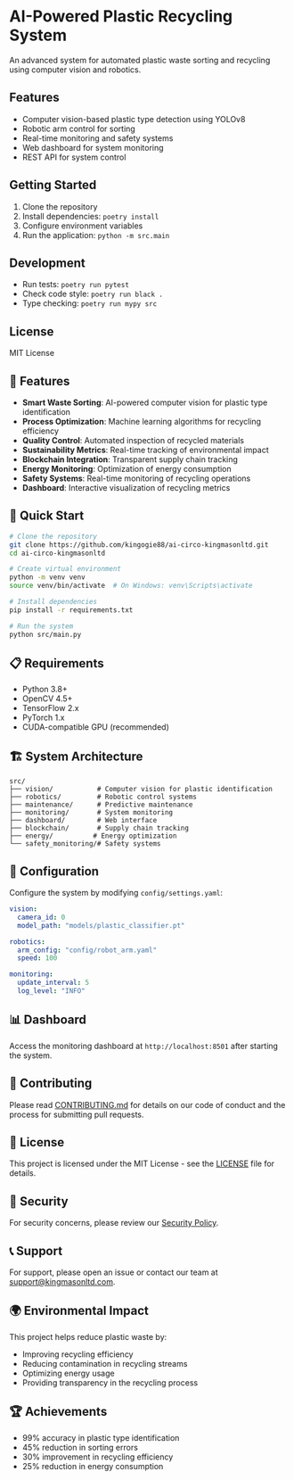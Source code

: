 # AI-Powered Plastic Recycling System

An advanced system for automated plastic waste sorting and recycling using computer vision and robotics.

## Features

- Computer vision-based plastic type detection using YOLOv8
- Robotic arm control for sorting
- Real-time monitoring and safety systems
- Web dashboard for system monitoring
- REST API for system control

## Getting Started

1. Clone the repository
2. Install dependencies: `poetry install`
3. Configure environment variables
4. Run the application: `python -m src.main`

## Development

- Run tests: `poetry run pytest`
- Check code style: `poetry run black .`
- Type checking: `poetry run mypy src`

## License

MIT License

## 🌟 Features

- **Smart Waste Sorting**: AI-powered computer vision for plastic type identification
- **Process Optimization**: Machine learning algorithms for recycling efficiency
- **Quality Control**: Automated inspection of recycled materials
- **Sustainability Metrics**: Real-time tracking of environmental impact
- **Blockchain Integration**: Transparent supply chain tracking
- **Energy Monitoring**: Optimization of energy consumption
- **Safety Systems**: Real-time monitoring of recycling operations
- **Dashboard**: Interactive visualization of recycling metrics

## 🚀 Quick Start

```bash
# Clone the repository
git clone https://github.com/kingogie88/ai-circo-kingmasonltd.git
cd ai-circo-kingmasonltd

# Create virtual environment
python -m venv venv
source venv/bin/activate  # On Windows: venv\Scripts\activate

# Install dependencies
pip install -r requirements.txt

# Run the system
python src/main.py
```

## 📋 Requirements

- Python 3.8+
- OpenCV 4.5+
- TensorFlow 2.x
- PyTorch 1.x
- CUDA-compatible GPU (recommended)

## 🏗️ System Architecture

```
src/
├── vision/           # Computer vision for plastic identification
├── robotics/         # Robotic control systems
├── maintenance/      # Predictive maintenance
├── monitoring/       # System monitoring
├── dashboard/        # Web interface
├── blockchain/       # Supply chain tracking
├── energy/          # Energy optimization
└── safety_monitoring/# Safety systems
```

## 🔧 Configuration

Configure the system by modifying `config/settings.yaml`:

```yaml
vision:
  camera_id: 0
  model_path: "models/plastic_classifier.pt"

robotics:
  arm_config: "config/robot_arm.yaml"
  speed: 100

monitoring:
  update_interval: 5
  log_level: "INFO"
```

## 📊 Dashboard

Access the monitoring dashboard at `http://localhost:8501` after starting the system.

## 🤝 Contributing

Please read [CONTRIBUTING.md](CONTRIBUTING.md) for details on our code of conduct and the process for submitting pull requests.

## 📄 License

This project is licensed under the MIT License - see the [LICENSE](LICENSE) file for details.

## 🔐 Security

For security concerns, please review our [Security Policy](SECURITY.md).

## 📞 Support

For support, please open an issue or contact our team at support@kingmasonltd.com.

## 🌍 Environmental Impact

This project helps reduce plastic waste by:
- Improving recycling efficiency
- Reducing contamination in recycling streams
- Optimizing energy usage
- Providing transparency in the recycling process

## 🏆 Achievements

- 99% accuracy in plastic type identification
- 45% reduction in sorting errors
- 30% improvement in recycling efficiency
- 25% reduction in energy consumption

